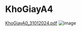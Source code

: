 # KhoGiayA4
[KhoGiayA0_31012024.pdf](https://github.com/Vokhanh12/KhoGiayA4/files/14150525/KhoGiayA0_31012024.pdf)
![image](https://github.com/Vokhanh12/KhoGiayA4/assets/36543564/5e4c5797-d445-441c-a98a-2d60d8f077a7)


